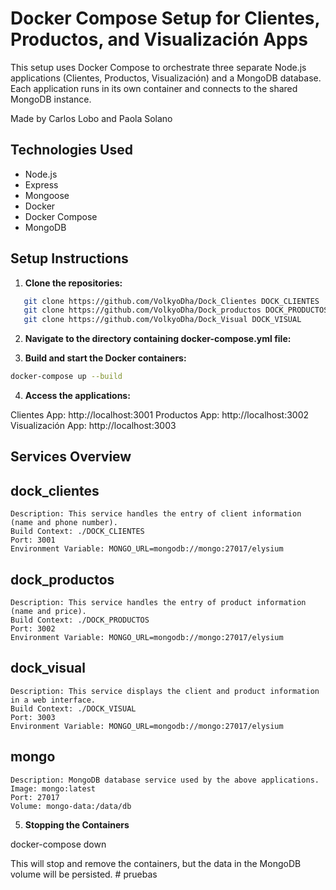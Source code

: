 # Docker Compose Setup for Clientes, Productos, and Visualización Apps

This setup uses Docker Compose to orchestrate three separate Node.js applications (Clientes, Productos, Visualización) and a MongoDB database. Each application runs in its own container and connects to the shared MongoDB instance.

Made by Carlos Lobo and Paola Solano

## Technologies Used


- Node.js
- Express
- Mongoose
- Docker
- Docker Compose
- MongoDB

## Setup Instructions

1. **Clone the repositories:**
```bash
   git clone https://github.com/VolkyoDha/Dock_Clientes DOCK_CLIENTES
   git clone https://github.com/VolkyoDha/Dock_productos DOCK_PRODUCTOS
   git clone https://github.com/VolkyoDha/Dock_Visual DOCK_VISUAL
```
2. **Navigate to the directory containing docker-compose.yml file:**

3. **Build and start the Docker containers:**
```bash
docker-compose up --build
```
4. **Access the applications:**

Clientes App: http://localhost:3001
Productos App: http://localhost:3002
Visualización App: http://localhost:3003

## Services Overview

## dock_clientes
    Description: This service handles the entry of client information (name and phone number).
    Build Context: ./DOCK_CLIENTES
    Port: 3001
    Environment Variable: MONGO_URL=mongodb://mongo:27017/elysium
## dock_productos
    Description: This service handles the entry of product information (name and price).
    Build Context: ./DOCK_PRODUCTOS
    Port: 3002
    Environment Variable: MONGO_URL=mongodb://mongo:27017/elysium
## dock_visual
    Description: This service displays the client and product information in a web interface.
    Build Context: ./DOCK_VISUAL
    Port: 3003
    Environment Variable: MONGO_URL=mongodb://mongo:27017/elysium
## mongo
    Description: MongoDB database service used by the above applications.
    Image: mongo:latest
    Port: 27017
    Volume: mongo-data:/data/db

5. **Stopping the Containers**

docker-compose down

This will stop and remove the containers, but the data in the MongoDB volume will be persisted.
#   p r u e b a s  
 